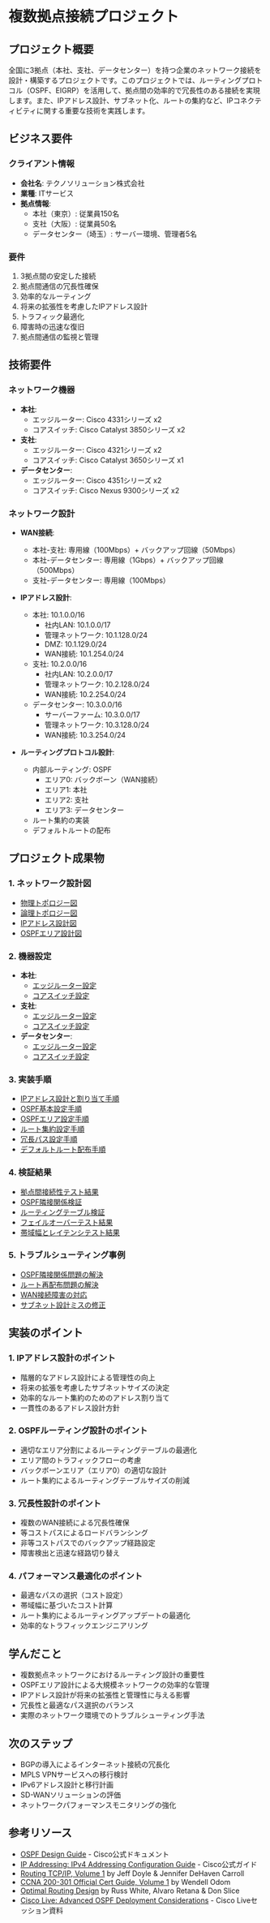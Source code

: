 # 複数拠点接続プロジェクト

## プロジェクト概要
全国に3拠点（本社、支社、データセンター）を持つ企業のネットワーク接続を設計・構築するプロジェクトです。このプロジェクトでは、ルーティングプロトコル（OSPF、EIGRP）を活用して、拠点間の効率的で冗長性のある接続を実現します。また、IPアドレス設計、サブネット化、ルートの集約など、IPコネクティビティに関する重要な技術を実践します。

## ビジネス要件

### クライアント情報
- **会社名**: テクノソリューション株式会社
- **業種**: ITサービス
- **拠点情報**:
  - 本社（東京）: 従業員150名
  - 支社（大阪）: 従業員50名
  - データセンター（埼玉）: サーバー環境、管理者5名

### 要件
1. 3拠点間の安定した接続
2. 拠点間通信の冗長性確保
3. 効率的なルーティング
4. 将来の拡張性を考慮したIPアドレス設計
5. トラフィック最適化
6. 障害時の迅速な復旧
7. 拠点間通信の監視と管理

## 技術要件

### ネットワーク機器
- **本社**:
  - エッジルーター: Cisco 4331シリーズ x2
  - コアスイッチ: Cisco Catalyst 3850シリーズ x2
- **支社**:
  - エッジルーター: Cisco 4321シリーズ x2
  - コアスイッチ: Cisco Catalyst 3650シリーズ x1
- **データセンター**:
  - エッジルーター: Cisco 4351シリーズ x2
  - コアスイッチ: Cisco Nexus 9300シリーズ x2

### ネットワーク設計
- **WAN接続**:
  - 本社-支社: 専用線（100Mbps）+ バックアップ回線（50Mbps）
  - 本社-データセンター: 専用線（1Gbps）+ バックアップ回線（500Mbps）
  - 支社-データセンター: 専用線（100Mbps）

- **IPアドレス設計**:
  - 本社: 10.1.0.0/16
    - 社内LAN: 10.1.0.0/17
    - 管理ネットワーク: 10.1.128.0/24
    - DMZ: 10.1.129.0/24
    - WAN接続: 10.1.254.0/24
  - 支社: 10.2.0.0/16
    - 社内LAN: 10.2.0.0/17
    - 管理ネットワーク: 10.2.128.0/24
    - WAN接続: 10.2.254.0/24
  - データセンター: 10.3.0.0/16
    - サーバーファーム: 10.3.0.0/17
    - 管理ネットワーク: 10.3.128.0/24
    - WAN接続: 10.3.254.0/24

- **ルーティングプロトコル設計**:
  - 内部ルーティング: OSPF
    - エリア0: バックボーン（WAN接続）
    - エリア1: 本社
    - エリア2: 支社
    - エリア3: データセンター
  - ルート集約の実装
  - デフォルトルートの配布

## プロジェクト成果物

### 1. ネットワーク設計図
- [物理トポロジー図](../network_diagrams/03_multi_site_physical.png)
- [論理トポロジー図](../network_diagrams/03_multi_site_logical.png)
- [IPアドレス設計図](./design/ip_addressing_scheme.png)
- [OSPFエリア設計図](./design/ospf_areas.png)

### 2. 機器設定
- **本社**:
  - [エッジルーター設定](./configs/hq_edge_router_config.txt)
  - [コアスイッチ設定](./configs/hq_core_switch_config.txt)
- **支社**:
  - [エッジルーター設定](./configs/branch_edge_router_config.txt)
  - [コアスイッチ設定](./configs/branch_core_switch_config.txt)
- **データセンター**:
  - [エッジルーター設定](./configs/dc_edge_router_config.txt)
  - [コアスイッチ設定](./configs/dc_core_switch_config.txt)

### 3. 実装手順
- [IPアドレス設計と割り当て手順](./implementation/ip_addressing_implementation.md)
- [OSPF基本設定手順](./implementation/ospf_basic_setup.md)
- [OSPFエリア設定手順](./implementation/ospf_area_setup.md)
- [ルート集約設定手順](./implementation/route_summarization.md)
- [冗長パス設定手順](./implementation/redundant_paths.md)
- [デフォルトルート配布手順](./implementation/default_route_distribution.md)

### 4. 検証結果
- [拠点間接続性テスト結果](./verification/inter_site_connectivity.md)
- [OSPF隣接関係検証](./verification/ospf_adjacency.md)
- [ルーティングテーブル検証](./verification/routing_table.md)
- [フェイルオーバーテスト結果](./verification/failover_test.md)
- [帯域幅とレイテンシテスト結果](./verification/bandwidth_latency_test.md)

### 5. トラブルシューティング事例
- [OSPF隣接関係問題の解決](./troubleshooting/ospf_adjacency_issues.md)
- [ルート再配布問題の解決](./troubleshooting/route_redistribution_issues.md)
- [WAN接続障害の対応](./troubleshooting/wan_connectivity_issues.md)
- [サブネット設計ミスの修正](./troubleshooting/subnet_design_correction.md)

## 実装のポイント

### 1. IPアドレス設計のポイント
- 階層的なアドレス設計による管理性の向上
- 将来の拡張を考慮したサブネットサイズの決定
- 効率的なルート集約のためのアドレス割り当て
- 一貫性のあるアドレス設計方針

### 2. OSPFルーティング設計のポイント
- 適切なエリア分割によるルーティングテーブルの最適化
- エリア間のトラフィックフローの考慮
- バックボーンエリア（エリア0）の適切な設計
- ルート集約によるルーティングテーブルサイズの削減

### 3. 冗長性設計のポイント
- 複数のWAN接続による冗長性確保
- 等コストパスによるロードバランシング
- 非等コストパスでのバックアップ経路設定
- 障害検出と迅速な経路切り替え

### 4. パフォーマンス最適化のポイント
- 最適なパスの選択（コスト設定）
- 帯域幅に基づいたコスト計算
- ルート集約によるルーティングアップデートの最適化
- 効率的なトラフィックエンジニアリング

## 学んだこと
- 複数拠点ネットワークにおけるルーティング設計の重要性
- OSPFエリア設計による大規模ネットワークの効率的な管理
- IPアドレス設計が将来の拡張性と管理性に与える影響
- 冗長性と最適なパス選択のバランス
- 実際のネットワーク環境でのトラブルシューティング手法

## 次のステップ
- BGPの導入によるインターネット接続の冗長化
- MPLS VPNサービスへの移行検討
- IPv6アドレス設計と移行計画
- SD-WANソリューションの評価
- ネットワークパフォーマンスモニタリングの強化

## 参考リソース
- [OSPF Design Guide](https://www.cisco.com/c/en/us/support/docs/ip/open-shortest-path-first-ospf/7039-1.html) - Cisco公式ドキュメント
- [IP Addressing: IPv4 Addressing Configuration Guide](https://www.cisco.com/c/en/us/td/docs/ios-xml/ios/ipaddr_ipv4/configuration/15-mt/ipv4-15-mt-book.html) - Cisco公式ガイド
- [Routing TCP/IP, Volume 1](https://www.ciscopress.com/store/routing-tcp-ip-volume-1-9781587052026) by Jeff Doyle & Jennifer DeHaven Carroll
- [CCNA 200-301 Official Cert Guide, Volume 1](https://www.ciscopress.com/store/ccna-200-301-official-cert-guide-volume-1-9780135792735) by Wendell Odom
- [Optimal Routing Design](https://www.ciscopress.com/store/optimal-routing-design-9781587142246) by Russ White, Alvaro Retana & Don Slice
- [Cisco Live: Advanced OSPF Deployment Considerations](https://www.ciscolive.com/c/dam/r/ciscolive/us/docs/2018/pdf/BRKRST-3310.pdf) - Cisco Liveセッション資料